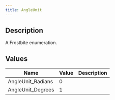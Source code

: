 ```yaml
---
title: AngleUnit
---
```

## Description

A Frostbite enumeration.

## Values

| Name               | Value | Description |
| ------------------ | ----- | ----------- |
| AngleUnit\_Radians | 0     |             |
| AngleUnit\_Degrees | 1     |             |
